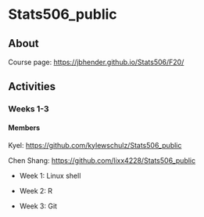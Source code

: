 # Stats506_public

## About ##
Course page: https://jbhender.github.io/Stats506/F20/

## Activities ##
### Weeks 1-3 ###
#### Members ####
Kyel: https://github.com/kylewschulz/Stats506_public

Chen Shang: https://github.com/lixx4228/Stats506_public

* Week 1: Linux shell

* Week 2: R

* Week 3: Git 

